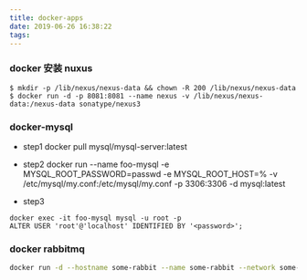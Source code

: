 ```yaml
---
title: docker-apps
date: 2019-06-26 16:38:22
tags:
---
```


### docker 安装 nuxus

```
$ mkdir -p /lib/nexus/nexus-data && chown -R 200 /lib/nexus/nexus-data
$ docker run -d -p 8081:8081 --name nexus -v /lib/nexus/nexus-data:/nexus-data sonatype/nexus3
```

### docker-mysql

- step1
docker pull mysql/mysql-server:latest
- step2
docker run --name foo-mysql -e MYSQL_ROOT_PASSWORD=passwd -e MYSQL_ROOT_HOST=% -v /etc/mysql/my.conf:/etc/mysql/my.conf -p 3306:3306 -d mysql:latest

- step3
```
docker exec -it foo-mysql mysql -u root -p 
ALTER USER 'root'@'localhost' IDENTIFIED BY '<password>';
```




### docker rabbitmq

```bash
docker run -d --hostname some-rabbit --name some-rabbit --network some-network -e RABBITMQ_ERLANG_COOKIE='123456' rabbitmq:3
```